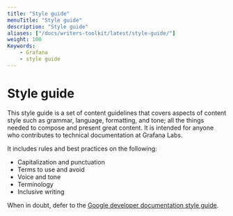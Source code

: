 ```yaml
---
title: "Style guide"
menuTitle: "Style guide"
description: "Style guide"
aliases: ["/docs/writers-toolkit/latest/style-guide/"]
weight: 100
Keywords:
    - Grafana
    - style guide
---
```


# Style guide

This style guide is a set of content guidelines that covers aspects of content style such as grammar, language, formatting, and tone; all the things needed to compose and present great content. It is intended for anyone who contributes to technical documentation at Grafana Labs.

It includes rules and best practices on the following:

- Capitalization and punctuation
- Terms to use and avoid
- Voice and tone
- Terminology
- Inclusive writing

When in doubt, defer to the [Google developer documentation style guide](https://developers.google.com/style).
